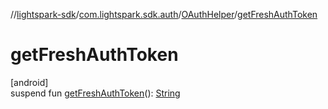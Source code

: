 //[lightspark-sdk](../../../index.md)/[com.lightspark.sdk.auth](../index.md)/[OAuthHelper](index.md)/[getFreshAuthToken](get-fresh-auth-token.md)

# getFreshAuthToken

[android]\
suspend fun [getFreshAuthToken](get-fresh-auth-token.md)(): [String](https://kotlinlang.org/api/latest/jvm/stdlib/kotlin/-string/index.html)
